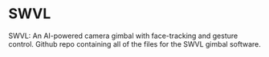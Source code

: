 # SWVL
SWVL: An AI-powered camera gimbal with face-tracking and gesture control.
Github repo containing all of the files for the SWVL gimbal software.
